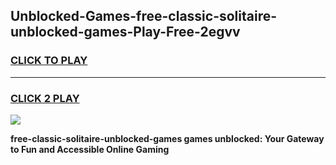 
## Unblocked-Games-free-classic-solitaire-unblocked-games-Play-Free-2egvv
<h3>
<a href="https://premium76.site?title=free-classic-solitaire-unblocked-games&ref=23A">CLICK TO PLAY</a></h3>
<hr>

<h3>
<a href="https://premium76.site?title=free-classic-solitaire-unblocked-games&ref=23A">CLICK 2 PLAY</a>
  
</h3>

<a href="https://premium76.site?title=free-classic-solitaire-unblocked-games&ref=23A"><img src="https://clearcache.store/games.png"></a>


**free-classic-solitaire-unblocked-games games unblocked: Your Gateway to Fun and Accessible Online Gaming**
